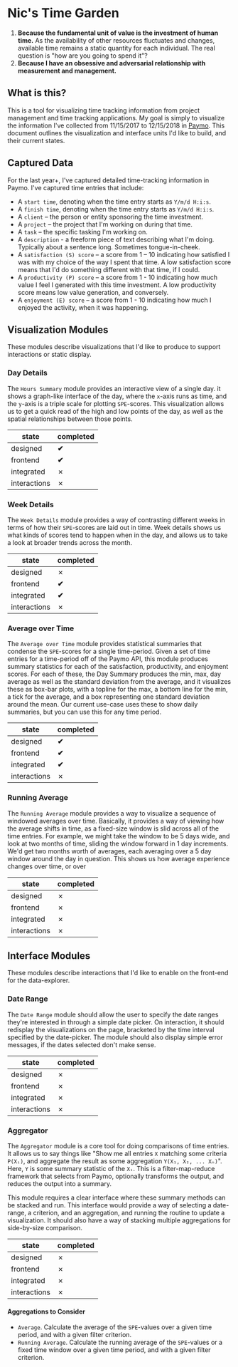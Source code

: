 # Nic's Time Garden

1. **Because the fundamental unit of value is the investment of human time.** As the availability of other resources fluctuates and changes, available time remains a static  quantity for each individual. The real question is "how are you going to spend it"?
2. **Because I have an obsessive and adversarial relationship with measurement and management.**


## What is this?

This is a tool for visualizing time tracking information from project management and time tracking applications. My goal is simply to visualize the information I've collected from 11/15/2017 to 12/15/2018 in [Paymo](https://github.com/paymoapp/api). This document outlines the visualization and interface units I'd like to build, and their current states.

## Captured Data

For the last year+, I've captured detailed time-tracking information in Paymo. I've captured time entries that include:

- A `start time`, denoting when the time entry starts as `Y/m/d H:i:s`.
- A `finish time`, denoting when the time entry starts as `Y/m/d H:i:s`.
- A `client` – the person or entity sponsoring the time investment.
- A `project` – the project that I'm working on during that time.
- A `task` – the specific tasking I'm working on.
- A `description` - a freeform piece of text describing what I'm doing. Typically about a sentence long. Sometimes tongue-in-cheek.
- A `satisfaction (S) score` – a score from 1 – 10 indicating how satisfied I was with my choice of the way I spent that time. A low satisfaction score means that I'd do something different with that time, if I could.
- A `productivity (P) score` – a score from 1 - 10 indicating how much value I feel I generated with this time investment. A low productivity score means low value generation, and conversely.
- A `enjoyment (E) score` – a score from 1 - 10 indicating how much I enjoyed the activity, when it was happening.

## Visualization Modules

These modules describe visualizations that I'd like to produce to support interactions or static display.

### Day Details

The `Hours Summary` module provides an interactive view of a single day. it shows a graph-like interface of the day, where the `x`-axis runs as time, and the `y`-axis is a triple scale for plotting `SPE`-scores. This visualization allows us to get a quick read of the high and low points of the day, as well as the spatial relationships between those points.

|state        |completed
|---          |---
|designed     |**✔**
|frontend     |**✔**
|integrated   |✗
|interactions |✗


### Week Details

The `Week Details` module provides a way of contrasting different weeks in terms of how their `SPE`-scores are laid out in time. Week details shows us what kinds of scores tend to happen when in the day, and allows us to take a look at broader trends across the month.

|state        |completed
|---          |---
|designed     |✗
|frontend     |**✔**
|integrated   |**✔**
|interactions |✗


### Average over Time

The `Average over Time` module provides statistical summaries that condense the `SPE`-scores for a single time-period. Given a set of time entries for a time-period off of the Paymo API, this module produces summary statistics for each of the satisfaction, productivity, and enjoyment scores. For each of these, the Day Summary produces the min, max, day average as well as the standard deviation from the average, and it visualizes these as box-bar plots, with a topline for the max, a bottom line for the min, a tick for the average, and a box representing one standard deviation around the mean. Our current use-case uses these to show daily summaries, but you can use this for any time period.

|state        |completed
|---          |---
|designed     |**✔**
|frontend     |**✔**
|integrated   |**✔**
|interactions |✗

### Running Average

The `Running Average` module provides a way to visualize a sequence of windowed averages over time. Basically, it provides a way of viewing how the average shifts in time, as a fixed-size window is slid across all of the time entries. For example, we might take the window to be 5 days wide, and look at two months of time, sliding the window forward in 1 day increments. We'd get two months worth of averages, each averaging over a 5 day window around the day in question. This shows us how average experience changes over time, or over

|state        |completed
|---          |---
|designed     |✗
|frontend     |✗
|integrated   |✗
|interactions |✗



## Interface Modules

These modules describe interactions that I'd like to enable on the front-end for the data-explorer.

### Date Range

The `Date Range` module should allow the user to specify the date ranges they're interested in through a simple date picker. On interaction, it should redisplay the visualizations on the page, bracketed by the time interval specified by the date-picker. The module should also display simple error messages, if the dates selected don't make sense.

|state        |completed
|---          |---
|designed     |✗
|frontend     |✗
|integrated   |✗
|interactions |✗


### Aggregator

The `Aggregator` module is a core tool for doing comparisons of time entries. It allows us to say things like "Show me all entries `X` matching some criteria `P(Xᵢ)`, and aggregate the result as some aggregation `Y(X₁, X₂, ... Xₙ)`". Here, `Y` is some summary statistic of the `Xᵢ`. This is a filter-map-reduce framework that selects from Paymo, optionally transforms the output, and reduces the output into a summary.

This module requires a clear interface where these summary methods can be stacked and run. This interface would provide a way of selecting a date-range, a criterion, and an aggregation, and running the routine to update a visualization. It should also have a way of stacking multiple aggregations for side-by-size comparison.

|state        |completed
|---          |---
|designed     |✗
|frontend     |✗
|integrated   |✗
|interactions |✗

#### Aggregations to Consider

- `Average`. Calculate the average of the `SPE`-values over a given time period, and with a given filter criterion.
- `Running Average`. Calculate the running average of the `SPE`-values or a fixed time window over a given time period, and with a given filter criterion.

